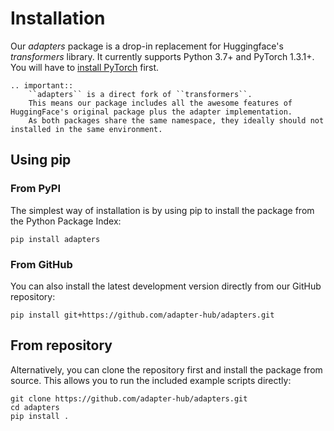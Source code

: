 # Installation

Our *adapters* package is a drop-in replacement for Huggingface's *transformers* library.
It currently supports Python 3.7+ and PyTorch 1.3.1+. You will have to [install PyTorch](https://pytorch.org/get-started/locally/) first. 

```{eval-rst}
.. important::
    ``adapters`` is a direct fork of ``transformers``.
    This means our package includes all the awesome features of HuggingFace's original package plus the adapter implementation.
    As both packages share the same namespace, they ideally should not installed in the same environment.
```

## Using pip

### From PyPI

The simplest way of installation is by using pip to install the package from the Python Package Index:

```
pip install adapters
```

### From GitHub

You can also install the latest development version directly from our GitHub repository:

```
pip install git+https://github.com/adapter-hub/adapters.git
```

## From repository

Alternatively, you can clone the repository first and install the package from source.
This allows you to run the included example scripts directly:

```
git clone https://github.com/adapter-hub/adapters.git
cd adapters
pip install .
```
